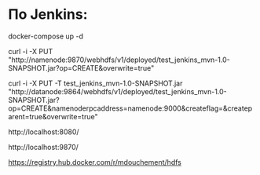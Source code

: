 # По Jenkins:

docker-compose up -d

curl -i -X PUT "http://namenode:9870/webhdfs/v1/deployed/test_jenkins_mvn-1.0-SNAPSHOT.jar?op=CREATE&overwrite=true"

curl -i -X PUT -T test_jenkins_mvn-1.0-SNAPSHOT.jar "http://datanode:9864/webhdfs/v1/deployed/test_jenkins_mvn-1.0-SNAPSHOT.jar?op=CREATE&namenoderpcaddress=namenode:9000&createflag=&createparent=true&overwrite=true"


http://localhost:8080/

http://localhost:9870/

https://registry.hub.docker.com/r/mdouchement/hdfs



